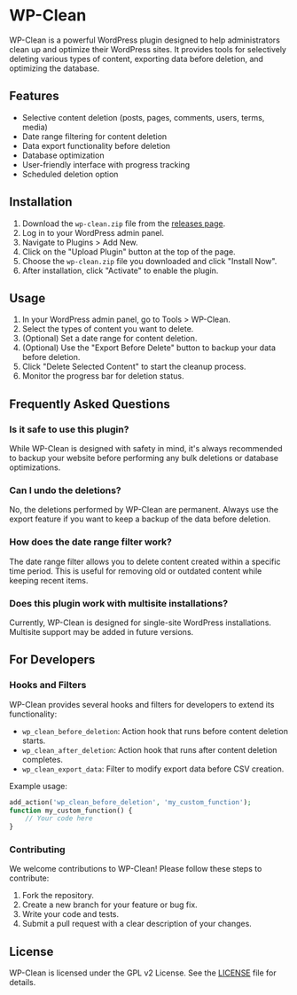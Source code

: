 # WP-Clean

WP-Clean is a powerful WordPress plugin designed to help administrators clean up and optimize their WordPress sites. It provides tools for selectively deleting various types of content, exporting data before deletion, and optimizing the database.

## Features

- Selective content deletion (posts, pages, comments, users, terms, media)
- Date range filtering for content deletion
- Data export functionality before deletion
- Database optimization
- User-friendly interface with progress tracking
- Scheduled deletion option

## Installation

1. Download the `wp-clean.zip` file from the [releases page](https://github.com/open-wp-club/wp-clean/releases).
2. Log in to your WordPress admin panel.
3. Navigate to Plugins > Add New.
4. Click on the "Upload Plugin" button at the top of the page.
5. Choose the `wp-clean.zip` file you downloaded and click "Install Now".
6. After installation, click "Activate" to enable the plugin.

## Usage

1. In your WordPress admin panel, go to Tools > WP-Clean.
2. Select the types of content you want to delete.
3. (Optional) Set a date range for content deletion.
4. (Optional) Use the "Export Before Delete" button to backup your data before deletion.
5. Click "Delete Selected Content" to start the cleanup process.
6. Monitor the progress bar for deletion status.

## Frequently Asked Questions

### Is it safe to use this plugin?

While WP-Clean is designed with safety in mind, it's always recommended to backup your website before performing any bulk deletions or database optimizations.

### Can I undo the deletions?

No, the deletions performed by WP-Clean are permanent. Always use the export feature if you want to keep a backup of the data before deletion.

### How does the date range filter work?

The date range filter allows you to delete content created within a specific time period. This is useful for removing old or outdated content while keeping recent items.

### Does this plugin work with multisite installations?

Currently, WP-Clean is designed for single-site WordPress installations. Multisite support may be added in future versions.

## For Developers

### Hooks and Filters

WP-Clean provides several hooks and filters for developers to extend its functionality:

- `wp_clean_before_deletion`: Action hook that runs before content deletion starts.
- `wp_clean_after_deletion`: Action hook that runs after content deletion completes.
- `wp_clean_export_data`: Filter to modify export data before CSV creation.

Example usage:

```php
add_action('wp_clean_before_deletion', 'my_custom_function');
function my_custom_function() {
    // Your code here
}
```

### Contributing

We welcome contributions to WP-Clean! Please follow these steps to contribute:

1. Fork the repository.
2. Create a new branch for your feature or bug fix.
3. Write your code and tests.
4. Submit a pull request with a clear description of your changes.


## License

WP-Clean is licensed under the GPL v2 License. See the [LICENSE](LICENSE) file for details.
